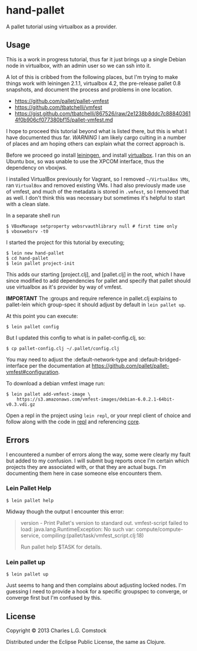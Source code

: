 # hand-pallet

A pallet tutorial using virtualbox as a provider.

## Usage

This is a work in progress tutorial, thus far it just brings up a
single Debian node in virtualbox, with an admin user so we can ssh
into it.

A lot of this is cribbed from the following places, but I'm trying to
make things work with leiningen 2.1.1, virtualbox 4.2, the pre-release
pallet 0.8 snapshots, and document the process and problems in one
location.

 * https://github.com/pallet/pallet-vmfest
 * https://github.com/tbatchelli/vmfest
 * https://gist.github.com/tbatchelli/867526/raw/2e1238b8ddc7c888403614f0b906cf077380bf15/pallet-vmfest.md

I hope to proceed this tutorial beyond what is listed there, but this
is what I have documented thus far. *WARNING* I am likely cargo
culting in a number of places and am hoping others can explain what
the correct approach is.

Before we proceed go install
[leiningen](https://github.com/technomancy/leiningen), and install
[virtualbox](https://www.virtualbox.org/wiki/Downloads). I ran this on
an Ubuntu box, so was unable to use the XPCOM interface, thus the
dependency on vboxjws.

I installed VirtualBox previously for Vagrant, so I removed
`~/VirtualBox VMs`, ran `VirtualBox` and removed existing VMs. I had
also previously made use of vmfest, and much of the metadata is stored
in `.vmfest`, so I removed that as well. I don't think this was
necessary but sometimes it's helpful to start with a clean slate.

In a separate shell run

    $ VBoxManage setproperty websrvauthlibrary null # first time only
    $ vboxwebsrv -t0

I started the project for this tutorial by executing;

    $ lein new hand-pallet
    $ cd hand-pallet
    $ lein pallet project-init

This adds our starting [project.clj], and [pallet.clj] in the root, which
I have since modified to add dependencies for pallet and specify that
pallet should use virtualbox as it's provider by way of vmfest.

**IMPORTANT** The :groups and require reference in pallet.clj explains
  to pallet-lein which group-spec it should adjust by default in `lein
  pallet up`.

At this point you can execute:

    $ lein pallet config

But I updated this config to what is in pallet-config.clj, so:

    $ cp pallet-config.clj ~/.pallet/config.clj

You may need to adjust the :default-network-type and
:default-bridged-interface per the documentation at
https://github.com/pallet/pallet-vmfest#configuration.

To download a debian vmfest image run:

    $ lein pallet add-vmfest-image \
        https://s3.amazonaws.com/vmfest-images/debian-6.0.2.1-64bit-v0.3.vdi.gz

Open a repl in the project using `lein repl`, or your nrepl client of
choice and follow along with the code in
[repl](src/hand_pallet/repl.clj) and referencing
[core](src/hand_pallet/core.clj).

## Errors

I encountered a number of errors along the way, some were clearly my
fault but added to my confusion. I will submit bug reports once I'm
certain which projects they are associated with, or that they are
actual bugs. I'm documenting them here in case someone else encounters
them.

### Lein Pallet Help

    $ lein pallet help

Midway though the output I encounter this error:

> version          - Print Pallet's version to standard out.
> vmfest-script failed to load: java.lang.RuntimeException: No such var: compute/compute-service, compiling:(pallet/task/vmfest_script.clj:18)
>
> Run pallet help $TASK for details.

### Lein pallet up

    $ lein pallet up

Just seems to hang and then complains about adjusting locked nodes.
I'm guessing I need to provide a hook for a specific groupspec to
converge, or converge first but I'm confused by this.

## License

Copyright © 2013 Charles L.G. Comstock

Distributed under the Eclipse Public License, the same as Clojure.
